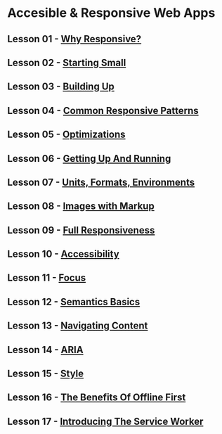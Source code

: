 # Accesible & Responsive Web Apps

## Lesson 01 - [Why Responsive?](https://github.com/TomerPacific/MobileWebSpecialistNanodegree/tree/master/Lesson%2001%20-%20Why%20Responsive)
## Lesson 02 - [Starting Small](https://github.com/TomerPacific/MobileWebSpecialistNanodegree/tree/master/Lesson%2002%20-%20Starting%20Small)
## Lesson 03 - [Building Up](https://github.com/TomerPacific/MobileWebSpecialistNanodegree/tree/master/Lesson%2003%20-%20Building%20Up)
## Lesson 04 - [Common Responsive Patterns](https://github.com/TomerPacific/MobileWebSpecialistNanodegree/tree/master/Lesson%2004%20-%20Common%20Responsive%20Patterns)
## Lesson 05 - [Optimizations](https://github.com/TomerPacific/MobileWebSpecialistNanodegree/tree/master/Lesson%2005%20-%20Optimizations)
## Lesson 06 - [Getting Up And Running](https://github.com/TomerPacific/MobileWebSpecialistNanodegree/tree/master/Lesson%2006%20-%20Getting%20Up%20And%20Running)
## Lesson 07 - [Units, Formats, Environments](https://github.com/TomerPacific/MobileWebSpecialistNanodegree/tree/master/Lesson%2007%20-%20Units%2C%20Formats%2C%20Environments)
## Lesson 08 - [Images with Markup](https://github.com/TomerPacific/MobileWebSpecialistNanodegree/tree/master/Lesson%2008%20-%20Images%20with%20Markup)
## Lesson 09 - [Full Responsiveness](https://github.com/TomerPacific/MobileWebSpecialistNanodegree/tree/master/Lesson%2009%20-%20Full%20Responsiveness)
## Lesson 10 - [Accessibility](https://github.com/TomerPacific/MobileWebSpecialistNanodegree/tree/master/Lesson%2010%20-%20Accessibility)
## Lesson 11 - [Focus](https://github.com/TomerPacific/MobileWebSpecialistNanodegree/tree/master/Lesson%2011%20-%20Focus)
## Lesson 12 - [Semantics Basics](https://github.com/TomerPacific/MobileWebSpecialistNanodegree/tree/master/Lesson%2012%20-%20Semantics%20Basics)
## Lesson 13 - [Navigating Content](https://github.com/TomerPacific/MobileWebSpecialistNanodegree/tree/master/Lesson%2013%20-%20Navigating%20Content)
## Lesson 14 - [ARIA](https://github.com/TomerPacific/MobileWebSpecialistNanodegree/tree/master/Lesson%2014%20-%20ARIA)
## Lesson 15 - [Style](https://github.com/TomerPacific/MobileWebSpecialistNanodegree/tree/master/Lesson%2015%20-%20Style)
## Lesson 16 - [The Benefits Of Offline First](https://github.com/TomerPacific/MobileWebSpecialistNanodegree/tree/master/Accessible%20And%20Responsive%20Web/Lesson%2016%20-%20The%20Benefits%20Of%20Offline%20First)
## Lesson 17 - [Introducing The Service Worker](https://github.com/TomerPacific/MobileWebSpecialistNanodegree/tree/master/Accessible%20And%20Responsive%20Web/Lesson%2017%20-%20Introducing%20The%20Service%20Worker)


